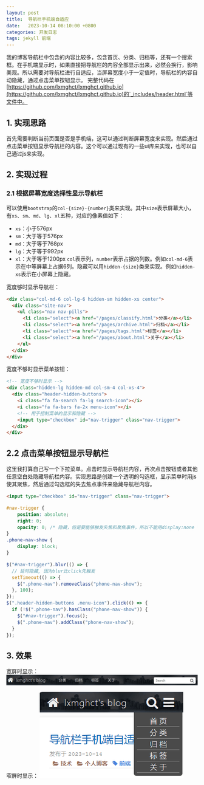 ```yaml
---
layout: post
title:  导航栏手机端自适应
date:   2023-10-14 08:10:00 +0800
categories: 开发日志
tags: jekyll 前端
---
```

我的博客导航栏中包含的内容比较多，包含首页、分类、归档等，还有一个搜索框。在手机端显示时，如果直接把导航栏的内容全部显示出来，必然会换行，影响美观。所以需要对导航栏进行自适应，当屏幕宽度小于一定值时，导航栏的内容自动隐藏，通过点击菜单按钮显示。
完整代码在[https://github.com/lxmghct/lxmghct.github.io](https://github.com/lxmghct/lxmghct.github.io)的`_includes/header.html`等文件中。

## 1. 实现思路
首先需要判断当前页面是否是手机端，这可以通过判断屏幕宽度来实现。然后通过点击菜单按钮显示导航栏的内容。这个可以通过现有的一些ui库来实现，也可以自己通过js来实现。

## 2. 实现过程
### 2.1 根据屏幕宽度选择性显示导航栏
可以使用`bootstrap`的`col-{size}-{number}`类来实现。其中`size`表示屏幕大小，有`xs`、`sm`、`md`、`lg`、`xl`五种，对应的像素值如下：
- `xs`：小于576px
- `sm`：大于等于576px
- `md`：大于等于768px
- `lg`：大于等于992px
- `xl`：大于等于1200px
`col`表示列，`number`表示占据的列数。例如`col-md-6`表示在中等屏幕上占据6列。隐藏可以用`hidden-{size}`类来实现。例如`hidden-xs`表示在小屏幕上隐藏。

宽度够时显示导航栏：
```html
<div class="col-md-6 col-lg-6 hidden-sm hidden-xs center">
  <div class="site-nav">
    <ul class="nav nav-pills">
      <li class="select"><a href="/pages/classify.html">分类</a></li>
      <li class="select"><a href="/pages/archive.html">归档</a></li>
      <li class="select"><a href="/pages/tags.html">标签</a></li>
      <li class="select"><a href="/pages/about.html">关于</a></li>
    </ul>
  </div>
</div>
```
宽度不够时显示菜单按钮：
```html
<!-- 宽度不够时显示 -->
<div class="hidden-lg hidden-md col-sm-4 col-xs-4">
  <div class="header-hidden-buttons">
    <i class="fa fa-search fa-lg search-icon"></i>
    <i class="fa fa-bars fa-2x menu-icon"></i>
    <!-- 用于控制菜单的显示和隐藏 -->
    <input type="checkbox" id="nav-trigger" class="nav-trigger">
  </div>
</div>
```

## 2.2 点击菜单按钮显示导航栏
这里我打算自己写一个下拉菜单。点击时显示导航栏内容，再次点击按钮或者其他任意空白处隐藏导航栏内容。实现思路是创建一个透明的勾选框，显示菜单时用js使其聚焦，然后通过勾选框的失去焦点事件来隐藏导航栏内容。

```html
<input type="checkbox" id="nav-trigger" class="nav-trigger">
```
```css
#nav-trigger {
    position: absolute;
    right: 0;
    opacity: 0; /* 隐藏，但是要能够触发失焦和聚焦事件，所以不能用display:none */
}
.phone-nav-show {
    display: block;
}
```
```javascript
$("#nav-trigger").blur(() => {
  // 延时隐藏, 因为blur比click先触发
  setTimeout(() => {
    $(".phone-nav").removeClass("phone-nav-show");
  }, 100);
});
$(".header-hidden-buttons .menu-icon").click(() => {
  if (!$(".phone-nav").hasClass("phone-nav-show")) {
    $("#nav-trigger").focus();
    $(".phone-nav").addClass("phone-nav-show");
  }
});
```

## 3. 效果
宽屏时显示：
![宽屏时显示](/post_assets/images/2023/10/14-nav-large-screen.png)

窄屏时显示：
![窄屏时显示](/post_assets/images/2023/10/14-nav-small-screen.png)
